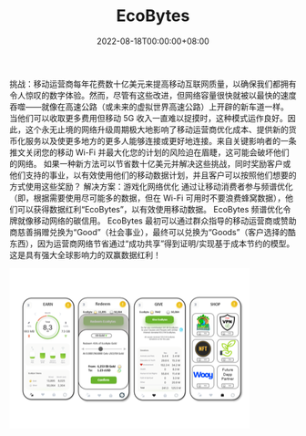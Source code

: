 ﻿---
title: "EcoBytes"
description: "EcoBytes 用于移动频谱优化的双赢 Re-Fi 平台。
消费者被动地因未使用的移动数据而获得奖励。对商品和商品使用奖励。"
date: 2022-08-18T00:00:00+08:00
lastmod: 2022-08-18T00:00:00+08:00
draft: false
authors: ["boogArno"]
featuredImage: "ecobytes.png"
tags: ["Other","EcoBytes"]
categories: ["nfts"]
nfts: ["Other"]
blockchain: "Celo"
website: "https://3cobytes.com"
twitter: "https://twitter.com/3coBytes"
discord: ""
telegram: ""
github: "https://github.com/shoelacewireless/ecobytes-celo-integration"
youtube: ""
twitch: ""
facebook: ""
instagram: ""
reddit: ""
medium: ""
steam: ""
gitbook: ""
googleplay: ""
appstore: ""
status: "Live"
weight: 
lightgallery: true
toc: true
pinned: false
recommend: false
recommend1: false
---
挑战：移动运营商每年花费数十亿美元来提高移动互联网质量，以确保我们都拥有令人惊叹的数字体验。然而，尽管有这些改进，但网络容量很快就被以最快的速度吞噬——就像在高速公路（或未来的虚拟世界高速公路）上开辟的新车道一样。
当他们可以收取更多费用但移动 5G 收入一直难以捉摸时，这种模式运作良好。因此，这个永无止境的网络升级周期极大地影响了移动运营商优化成本、提供新的货币化服务以及使更多地方的更多人能够连接或更好地连接。来自关键影响者的一条推文关闭您的移动 Wi-Fi 并最大化您的计划的风险迫在眉睫，这可能会破坏他们的网络。
如果一种新方法可以节省数十亿美元并解决这些挑战，同时奖励客户或他们支持的事业，以有效使用他们的移动数据计划，并且客户可以按照他们想要的方式使用这些奖励？
解决方案：游戏化网络优化
通过让移动消费者参与频谱优化（即，根据需要使用尽可能多的数据，但在 Wi-Fi 可用时不要浪费蜂窝数据），他们可以获得数据红利“EcoBytes”，以有效使用移动数据。
EcoBytes 频谱优化令牌就像移动网络的碳信用。
EcoBytes 最初可以通过群众指导的移动运营商或赞助商慈善捐赠兑换为“Good”（社会事业），最终可以兑换为“Goods”（客户选择的酷东西），因为运营商网络节省通过“成功共享”得到证明/实现基于成本节约的模型。
这是具有强大全球影响力的双赢数据红利！

![ecobytes-dapp-marketplaces-celo-image1_28995e3219c8d517c5a823e1aa3b5b12](ecobytes-dapp-marketplaces-celo-image1_28995e3219c8d517c5a823e1aa3b5b12.png)